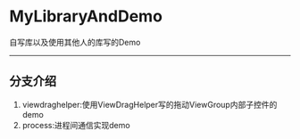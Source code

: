 # MyLibraryAndDemo
自写库以及使用其他人的库写的Demo
***
## 分支介绍
1. viewdraghelper:使用ViewDragHelper写的拖动ViewGroup内部子控件的demo
2. process:进程间通信实现demo
